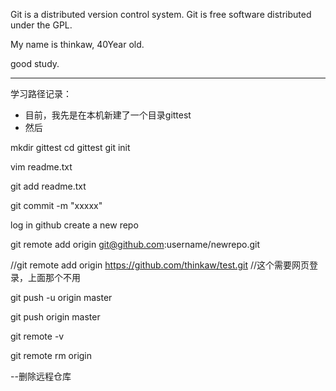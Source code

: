 Git is a distributed version control system.
Git is free software distributed under the GPL.

My name is thinkaw, 40Year old.

good study.

---

学习路径记录：
- 目前，我先是在本机新建了一个目录gittest
- 然后

mkdir gittest
cd gittest
git init

vim readme.txt

git add readme.txt

git commit -m "xxxxx"

log in github
create a new repo

git remote add origin git@github.com:username/newrepo.git

//git remote add origin https://github.com/thinkaw/test.git
//这个需要网页登录，上面那个不用

git push -u origin master

git push origin master

git remote -v

git remote rm origin


--删除远程仓库


